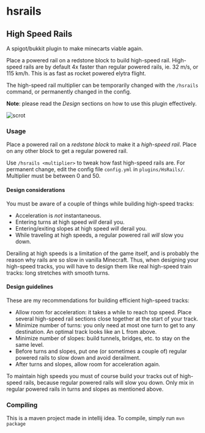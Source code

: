 # hsrails
## High Speed Rails

A spigot/bukkit plugin to make minecarts viable again.

Place a powered rail on a redstone block to build high-speed rail.
High-speed rails are by default 4x faster than regular powered rails, ie. 32 m/s, or 115 km/h. This is as fast as rocket powered elytra flight.

The high-speed rail multiplier can be temporarily changed with the `/hsrails` command, or permanently changed in the config.

**Note**: please read the _Design_ sections on how to use this plugin effectively.

![scrot](https://github.com/ergor/hsrails/blob/master/img/scrot.png)

### Usage
Place a powered rail on a _redstone block_ to make it a _high-speed rail_. Place on any other block to get a regular powered rail.

Use `/hsrails <multiplier>` to tweak how fast high-speed rails are.
For permanent change, edit the config file `config.yml` in `plugins/HsRails/`.
Multiplier must be between 0 and 50.

#### Design considerations

You must be aware of a couple of things while building high-speed tracks:

- Acceleration is _not_ instantaneous.
- Entering turns at high speed _will_ derail you.
- Entering/exiting slopes at high speed _will_ derail you.
- While traveling at high speeds, a regular powered rail _will_ slow you down.

Derailing at high speeds is a limitation of the game itself, and is probably the reason why rails are so slow in vanilla Minecraft. Thus, when designing your high-speed tracks, you will have to design them like real high-speed train tracks: long stretches with smooth turns.

#### Design guidelines

These are my recommendations for building efficient high-speed tracks:

- Allow room for acceleration: it takes a while to reach top speed. Place several high-speed rail sections close together at the start of your track.
- Minimize number of turns: you only need at most one turn to get to any destination. An optimal track looks like an L from above.
- Minimize number of slopes: build tunnels, bridges, etc. to stay on the same level.
- Before turns and slopes, put one (or sometimes a couple of) regular powered rails to slow down and avoid derailment.
- After turns and slopes, allow room for acceleration again.

To maintain high speeds you must of course build your tracks out of high-speed rails, because regular powered rails will slow you down. Only mix in regular powered rails in turns and slopes as mentioned above.


### Compiling
This is a maven project made in intellij idea.
To compile, simply run `mvn package`
